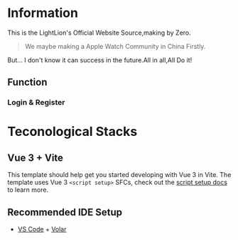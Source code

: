 # Information
This is the LightLion's Official Website Source,making by Zero.

> We maybe making a Apple Watch Community in China Firstly.

But... I don't know it can success in the future.All in all,All Do it!

## Function
### Login & Register


# Teconological Stacks

## Vue 3 + Vite

This template should help get you started developing with Vue 3 in Vite. The template uses Vue 3 `<script setup>` SFCs, check out the [script setup docs](https://v3.vuejs.org/api/sfc-script-setup.html#sfc-script-setup) to learn more.

## Recommended IDE Setup

- [VS Code](https://code.visualstudio.com/) + [Volar](https://marketplace.visualstudio.com/items?itemName=Vue.volar)

